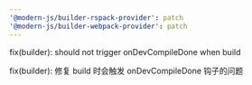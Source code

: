```yaml
---
'@modern-js/builder-rspack-provider': patch
'@modern-js/builder-webpack-provider': patch
---
```


fix(builder): should not trigger onDevCompileDone when build

fix(builder): 修复 build 时会触发 onDevCompileDone 钩子的问题
